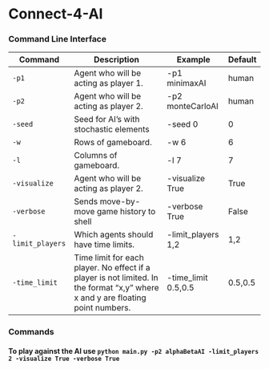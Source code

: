 # Connect-4-AI
### Command Line Interface

| Command | Description | Example | Default |
| --- | --- | --- | --- | 
| `-p1` | Agent who will be acting as player 1. | -p1 minimaxAI | human |
| `-p2` | Agent who will be acting as player 2. | -p2 monteCarloAI | human |
| `-seed` | Seed for AI’s with stochastic elements | -seed 0 | 0 |
| `-w` | Rows of gameboard. | -w 6 | 6 |
| `-l` | Columns of gameboard. | -l 7 | 7 |
| `-visualize` | Agent who will be acting as player 2. | -visualize True | True |
| `-verbose` | Sends move-by-move game history to shell | -verbose True | False |
| `-limit_players` | Which agents should have time limits. | -limit_players 1,2 | 1,2 |
| `-time_limit` | Time limit for each player. No effect if a player is not limited. In the format “x,y” where x and y are floating point numbers. | -time_limit 0.5,0.5 | 0.5,0.5 |

### Commands
#### To play against the AI use  `python main.py -p2 alphaBetaAI -limit_players 2 -visualize True -verbose True`

